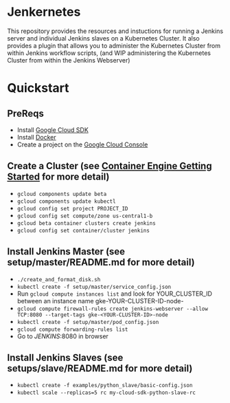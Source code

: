 # Jenkernetes

This repository provides the resources and instuctions for running a Jenkins server and individual Jenkins slaves on a Kubernetes Cluster. It also provides a plugin that allows you to administer the Kubernetes Cluster from within Jenkins workflow scripts, (and WIP administering the Kubernetes Cluster from within the Jenkins Webserver)

# Quickstart

## PreReqs
 
* Install [Google Cloud SDK](https://cloud.google.com/sdk/)
* Install [Docker](https://www.docker.com/)
* Create a project on the [Google Cloud Console](https://console.developers.google.com/)

## Create a Cluster (see [Container Engine Getting Started](https://cloud.google.com/container-engine/docs/getting-started) for more detail)

* `gcloud components update beta`
* `gcloud components update kubectl`
* `gcloud config set project PROJECT_ID`
* `gcloud config set compute/zone us-central1-b`
* `gcloud beta container clusters create jenkins`
* `gcloud config set container/cluster jenkins`

## Install Jenkins Master (see setup/master/README.md for more detail)

* `./create_and_format_disk.sh`
* `kubectl create -f setup/master/service_config.json`
* Run `gcloud compute instances list` and look for YOUR_CLUSTER_ID between an instance name gke-YOUR-CLUSTER-ID-node-
* `gcloud compute firewall-rules create jenkins-webserver --allow TCP:8080 --target-tags gke-<YOUR-CLUSTER-ID>-node`
* `kubectl create -f setup/master/pod_config.json`
* `gcloud compute forwarding-rules list`
* Go to *JENKINS*:8080 in browser

## Install Jenkins Slaves (see setups/slave/README.md for more detail)
* `kubectl create -f examples/python_slave/basic-config.json`
* `kubectl scale --replicas=5 rc my-cloud-sdk-python-slave-rc`
